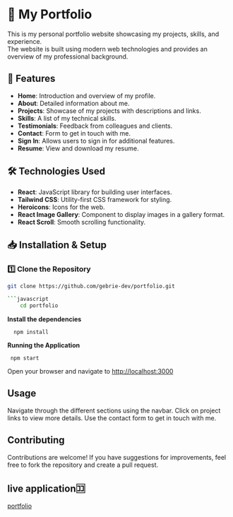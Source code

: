 # 🚀 My Portfolio  
This is my personal portfolio website showcasing my projects, skills, and experience.  
The website is built using modern web technologies and provides an overview of my professional background.

## 🌟 Features  
- **Home**: Introduction and overview of my profile.  
- **About**: Detailed information about me.  
- **Projects**: Showcase of my projects with descriptions and links.  
- **Skills**: A list of my technical skills.  
- **Testimonials**: Feedback from colleagues and clients.  
- **Contact**: Form to get in touch with me.  
- **Sign In**: Allows users to sign in for additional features.  
- **Resume**: View and download my resume.  

## 🛠️ Technologies Used  
- **React**: JavaScript library for building user interfaces.  
- **Tailwind CSS**: Utility-first CSS framework for styling.  
- **Heroicons**: Icons for the web.  
- **React Image Gallery**: Component to display images in a gallery format.  
- **React Scroll**: Smooth scrolling functionality.  

## 📥 Installation & Setup  

### 1️⃣ Clone the Repository  
```bash
git clone https://github.com/gebrie-dev/portfolio.git

```javascript
    cd portfolio
```
**Install the dependencies**
```
  npm install
```
**Running the Application**
```
 npm start
```
Open your browser and navigate to [http://localhost:3000](http://localhost:3000)

## Usage
Navigate through the different sections using the navbar.
Click on project links to view more details.
Use the contact form to get in touch with me.
## Contributing
Contributions are welcome! If you have suggestions for improvements,
feel free to fork the repository and create a pull request.<br>
## live application🈁
[portfolio](gebrieportfolio.netlify.app)


